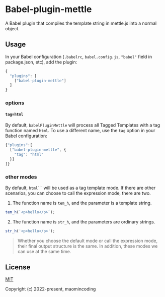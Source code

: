 # Babel-plugin-mettle

A Babel plugin that compiles the template string in mettle.js into a normal object.

## Usage

In your Babel configuration (`.babelrc`, `babel.config.js`, `"babel"` field in package.json, etc), add the plugin:

```js
{
  "plugins": [
    ["babel-plugin-mettle"]
  ]
}
```

### options

#### `tag=html`

By default, `babelPluginMettle` will process all Tagged Templates with a tag function named `html`. To use a different name, use the `tag` option in your Babel configuration:

```js
{"plugins":[
  ["babel-plugin-mettle", {
    "tag": "html"
  }]
]}
```

### other modes

By default, ` html`` ` will be used as a tag template mode. If there are other scenarios, you can choose to call the expression mode, there are two.

1. The function name is `tem_h`, and the parameter is a template string.

```js
tem_h(`<p>hello</p>`);
```

2. The function name is `str_h`, and the parameters are ordinary strings.

```js
str_h('<p>hello</p>');
```

> Whether you choose the default mode or call the expression mode, their final output structure is the same. In addition, these modes we can use at the same time.

## License

[MIT](http://opensource.org/licenses/MIT)

Copyright (c) 2022-present, maomincoding
